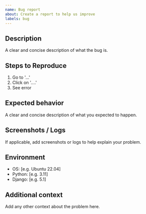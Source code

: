```yaml
---
name: Bug report
about: Create a report to help us improve
labels: bug
---
```


## Description
A clear and concise description of what the bug is.

## Steps to Reproduce
1. Go to '...'
2. Click on '....'
3. See error

## Expected behavior
A clear and concise description of what you expected to happen.

## Screenshots / Logs
If applicable, add screenshots or logs to help explain your problem.

## Environment
- OS: [e.g. Ubuntu 22.04]
- Python: [e.g. 3.11]
- Django: [e.g. 5.1]

## Additional context
Add any other context about the problem here.
